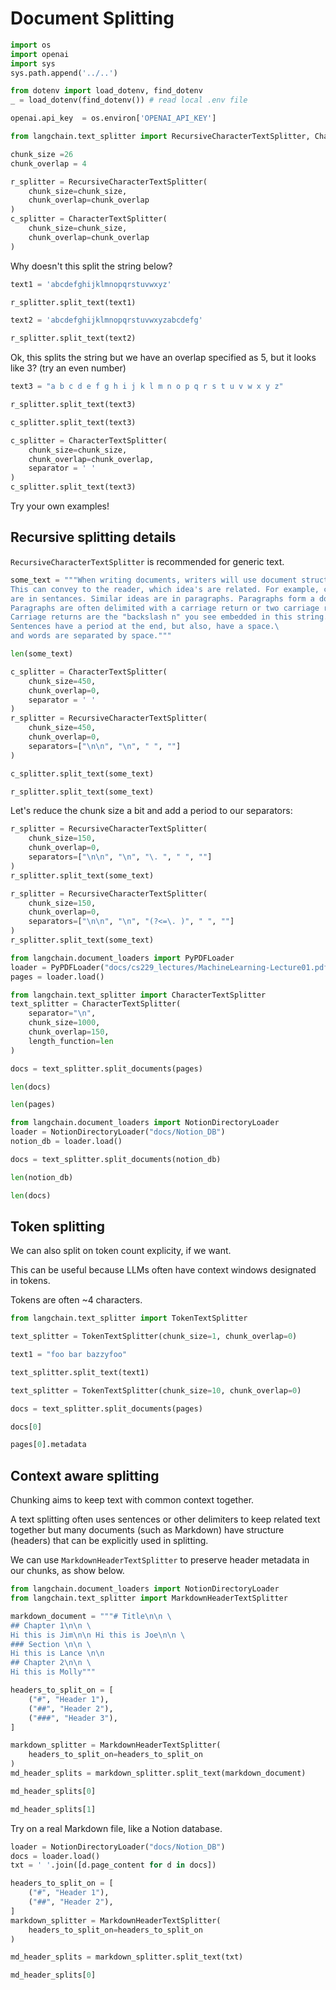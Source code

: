 # Document Splitting


```python
import os
import openai
import sys
sys.path.append('../..')

from dotenv import load_dotenv, find_dotenv
_ = load_dotenv(find_dotenv()) # read local .env file

openai.api_key  = os.environ['OPENAI_API_KEY']
```


```python
from langchain.text_splitter import RecursiveCharacterTextSplitter, CharacterTextSplitter
```


```python
chunk_size =26
chunk_overlap = 4
```


```python
r_splitter = RecursiveCharacterTextSplitter(
    chunk_size=chunk_size,
    chunk_overlap=chunk_overlap
)
c_splitter = CharacterTextSplitter(
    chunk_size=chunk_size,
    chunk_overlap=chunk_overlap
)
```

Why doesn't this split the string below?


```python
text1 = 'abcdefghijklmnopqrstuvwxyz'
```


```python
r_splitter.split_text(text1)
```


```python
text2 = 'abcdefghijklmnopqrstuvwxyzabcdefg'
```


```python
r_splitter.split_text(text2)
```

Ok, this splits the string but we have an overlap specified as 5, but it looks like 3? (try an even number)


```python
text3 = "a b c d e f g h i j k l m n o p q r s t u v w x y z"
```


```python
r_splitter.split_text(text3)
```


```python
c_splitter.split_text(text3)
```


```python
c_splitter = CharacterTextSplitter(
    chunk_size=chunk_size,
    chunk_overlap=chunk_overlap,
    separator = ' '
)
c_splitter.split_text(text3)
```

Try your own examples!

## Recursive splitting details

`RecursiveCharacterTextSplitter` is recommended for generic text. 


```python
some_text = """When writing documents, writers will use document structure to group content. \
This can convey to the reader, which idea's are related. For example, closely related ideas \
are in sentances. Similar ideas are in paragraphs. Paragraphs form a document. \n\n  \
Paragraphs are often delimited with a carriage return or two carriage returns. \
Carriage returns are the "backslash n" you see embedded in this string. \
Sentences have a period at the end, but also, have a space.\
and words are separated by space."""
```


```python
len(some_text)
```


```python
c_splitter = CharacterTextSplitter(
    chunk_size=450,
    chunk_overlap=0,
    separator = ' '
)
r_splitter = RecursiveCharacterTextSplitter(
    chunk_size=450,
    chunk_overlap=0, 
    separators=["\n\n", "\n", " ", ""]
)
```


```python
c_splitter.split_text(some_text)
```


```python
r_splitter.split_text(some_text)
```

Let's reduce the chunk size a bit and add a period to our separators:


```python
r_splitter = RecursiveCharacterTextSplitter(
    chunk_size=150,
    chunk_overlap=0,
    separators=["\n\n", "\n", "\. ", " ", ""]
)
r_splitter.split_text(some_text)
```


```python
r_splitter = RecursiveCharacterTextSplitter(
    chunk_size=150,
    chunk_overlap=0,
    separators=["\n\n", "\n", "(?<=\. )", " ", ""]
)
r_splitter.split_text(some_text)
```


```python
from langchain.document_loaders import PyPDFLoader
loader = PyPDFLoader("docs/cs229_lectures/MachineLearning-Lecture01.pdf")
pages = loader.load()
```


```python
from langchain.text_splitter import CharacterTextSplitter
text_splitter = CharacterTextSplitter(
    separator="\n",
    chunk_size=1000,
    chunk_overlap=150,
    length_function=len
)
```


```python
docs = text_splitter.split_documents(pages)
```


```python
len(docs)
```


```python
len(pages)
```


```python
from langchain.document_loaders import NotionDirectoryLoader
loader = NotionDirectoryLoader("docs/Notion_DB")
notion_db = loader.load()
```


```python
docs = text_splitter.split_documents(notion_db)
```


```python
len(notion_db)
```


```python
len(docs)
```

## Token splitting

We can also split on token count explicity, if we want.

This can be useful because LLMs often have context windows designated in tokens.

Tokens are often ~4 characters.


```python
from langchain.text_splitter import TokenTextSplitter
```


```python
text_splitter = TokenTextSplitter(chunk_size=1, chunk_overlap=0)
```


```python
text1 = "foo bar bazzyfoo"
```


```python
text_splitter.split_text(text1)
```


```python
text_splitter = TokenTextSplitter(chunk_size=10, chunk_overlap=0)
```


```python
docs = text_splitter.split_documents(pages)
```


```python
docs[0]
```


```python
pages[0].metadata
```

## Context aware splitting

Chunking aims to keep text with common context together.

A text splitting often uses sentences or other delimiters to keep related text together but many documents (such as Markdown) have structure (headers) that can be explicitly used in splitting.

We can use `MarkdownHeaderTextSplitter` to preserve header metadata in our chunks, as show below.


```python
from langchain.document_loaders import NotionDirectoryLoader
from langchain.text_splitter import MarkdownHeaderTextSplitter
```


```python
markdown_document = """# Title\n\n \
## Chapter 1\n\n \
Hi this is Jim\n\n Hi this is Joe\n\n \
### Section \n\n \
Hi this is Lance \n\n 
## Chapter 2\n\n \
Hi this is Molly"""
```


```python
headers_to_split_on = [
    ("#", "Header 1"),
    ("##", "Header 2"),
    ("###", "Header 3"),
]
```


```python
markdown_splitter = MarkdownHeaderTextSplitter(
    headers_to_split_on=headers_to_split_on
)
md_header_splits = markdown_splitter.split_text(markdown_document)
```


```python
md_header_splits[0]
```


```python
md_header_splits[1]
```

Try on a real Markdown file, like a Notion database.


```python
loader = NotionDirectoryLoader("docs/Notion_DB")
docs = loader.load()
txt = ' '.join([d.page_content for d in docs])
```


```python
headers_to_split_on = [
    ("#", "Header 1"),
    ("##", "Header 2"),
]
markdown_splitter = MarkdownHeaderTextSplitter(
    headers_to_split_on=headers_to_split_on
)
```


```python
md_header_splits = markdown_splitter.split_text(txt)
```


```python
md_header_splits[0]
```


```python

```

